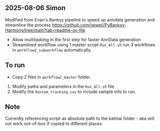 ## 2025-08-06 Simon
Modified from Evan's Banksy pipeline to speed up anndata generation and streamline the process
https://github.com/jwweii/PyBanksy-Harmony/tree/main?tab=readme-ov-file
- Allow multitasking in the first step for faster AnnData generation
- Streamlined workflow using 1 master script ``Run_All.sh`` run 3 workflows in ``workflow2_subworkflow`` automatically. 

## To run
- Copy 2 files in ``workflow2_master`` folder. 
1. Modify paths and parameters in the ``Run_All.sh`` file
2. Modify the ``Xenium_tracking.csv`` to include sample info to run.

## Note 
Currently referencing script as absolute path to the katmai folder - aka will not work out-of-box if copied to different places
